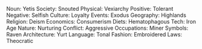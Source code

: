 Noun: Yetis
Society: Snouted
Physical: Vexiarchy
Positive: Tolerant
Negative: Selfish
Culture: Loyalty
Events: Exodus
Geography: Highlands
Religion: Deism
Economics: Consumerism
Diets: Hematophagous
Tech: Iron Age
Nature: Nurturing
Conflict: Aggressive
Occupations: Miner
Symbols: Raven
Architecture: Yurt
Language: Tonal
Fashion: Embroidered
Laws: Theocratic